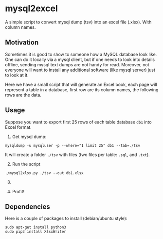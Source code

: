 # mysql2excel
A simple script to convert mysql dump (tsv) into an excel file (.xlsx). 
With column names.

## Motivation
Sometimes it is good to show to someone how a MySQL database look like. One can do it locally via a mysql client,
but if one needs to look into details offline, sending mysql text dumps are not handy for read. 
Moreover, not everyone will want to install any additional software (like mysql server) just to look at it. 

Here we have a small script that will generate an Excel book, each page will represent a table in a database, 
first row are its column names, the following rows are the data.

## Usage

Suppose you want to export first 25 rows of each table database `db1` into Excel format. 

 1. Get mysql dump:
```
mysqldump -u mysqluser -p --where="1 limit 25" db1 --tab=./tsv
```
It will create a folder `./tsv` with files (two files per table: `.sql`, and `.txt`).

 2. Run the script
```
./mysql2xlsx.py ./tsv --out db1.xlsx
```

 3. 

 4. Profit!

## Dependencies

Here is a couple of packages to install (debian/ubuntu style):
```
sudo apt-get install python3
sudo pip3 install XlsxWriter
```


